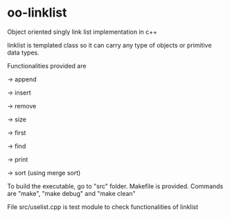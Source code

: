 oo-linklist
===========

Object oriented singly link list implementation in c++

linklist is templated class so it can carry any type of objects or primitive data types.

Functionalities provided are 
 
 -> append
 
 -> insert
 
 -> remove
 
 -> size
 
 -> first
 
 -> find
 
 -> print
 
 -> sort (using merge sort)
 
 
To build the executable, go to "src" folder. Makefile is provided. Commands are "make", "make debug" and "make clean" 

File src/uselist.cpp is test module to check functionalities of linklist
